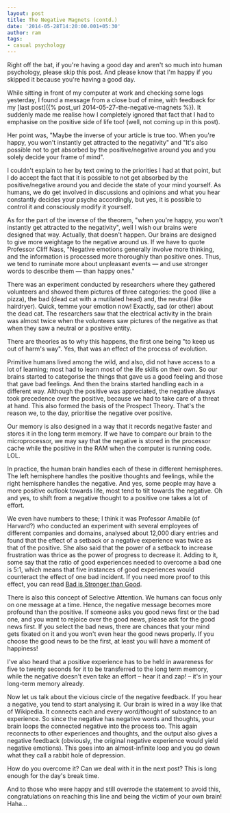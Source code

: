 ```yaml
---
layout: post
title: The Negative Magnets (contd.)
date: '2014-05-28T14:20:00.001+05:30'
author: ram
tags:
- casual psychology
---
```


Right off the bat, if you're having a good day and aren't so much into human psychology, please skip this post. And please know that I'm happy if you skipped it because you're having a good day.

While sitting in front of my computer at work and checking some logs yesterday, I found a message from a close bud of mine, with feedback for my [last post]({% post_url 2014-05-27-the-negative-magnets %}). It suddenly made me realise how I completely ignored that fact that I had to emphasise on the positive side of life too! (well, not coming up in this post).

Her point was, "Maybe the inverse of your article is true too. When you're happy, you won't instantly get attracted to the negativity" and "It's also possible not to get absorbed by the positive/negative around you and you solely decide your frame of mind".

I couldn't explain to her by text owing to the priorities I had at that point, but I do accept the fact that it is possible to not get absorbed by the positive/negative around you and decide the state of your mind yourself. As humans, we do get involved in discussions and opinions and what you hear constantly decides your psyche accordingly, but yes, it is possible to control it and consciously modify it yourself.

As for the part of the inverse of the theorem, "when you're happy, you won't instantly get attracted to the negativity", well I wish our brains were designed that way. Actually, that doesn't happen. Our brains are designed to give more weightage to the negative around us. If we have to quote Professor Cliff Nass, "Negative emotions generally involve more thinking, and the information is processed more thoroughly than positive ones. Thus, we tend to ruminate more about unpleasant events — and use stronger words to describe them — than happy ones."

There was an experiment conducted by researchers where they gathered volunteers and showed them pictures of three categories: the good (like a pizza), the bad (dead cat with a mutilated head) and, the neutral (like hairdryer). Quick, temme your emotion now! Exactly, sad (or other) about the dead cat. The researchers saw that the electrical activity in the brain was almost twice when the volunteers saw pictures of the negative as that when they saw a neutral or a positive entity.

There are theories as to why this happens, the first one being "to keep us out of harm's way". Yes, that was an effect of the process of evolution.

Primitive humans lived among the wild, and also, did not have access to a lot of learning; most had to learn most of the life skills on their own. So our brains started to categorise the things that gave us a good feeling and those that gave bad feelings. And then the brains started handling each in a different way. Although the positive was appreciated, the negative always took precedence over the positive, because we had to take care of a threat at hand. This also formed the basis of the Prospect Theory. That's the reason we, to the day, prioritise the negative over positive.

Our memory is also designed in a way that it records negative faster and stores it in the long term memory. If we have to compare our brain to the microprocessor, we may say that the negative is stored in the processor cache while the positive in the RAM when the computer is running code. LOL.

In practice, the human brain handles each of these in different hemispheres. The left hemisphere handles the positive thoughts and feelings, while the right hemisphere handles the negative. And yes, some people may have a more positive outlook towards life, most tend to tilt towards the negative. Oh and yes, to shift from a negative thought to a positive one takes a lot of effort.

We even have numbers to these; I think it was Professor Amabile (of Harvard?) who conducted an experiment with several employees of different companies and domains, analysed about 12,000 diary entries and found that the effect of a setback or a negative experience was twice as that of the positive. She also said that the power of a setback to increase frustration was thrice as the power of progress to decrease it. Adding to it, some say that the ratio of good experiences needed to overcome a bad one is 5:1, which means that five instances of good experiences would counteract the effect of one bad incident. If you need more proof to this effect, you can read [Bad is Stronger than Good](http://www.csom.umn.edu/Assets/71516.pdf).

There is also this concept of Selective Attention. We humans can focus only on one message at a time. Hence, the negative message becomes more profound than the positive. If someone asks you good news first or the bad one, and you want to rejoice over the good news, please ask for the good news first. If you select the bad news, there are chances that your mind gets fixated on it and you won't even hear the good news properly. If you choose the good news to be the first, at least you will have a moment of happiness!

I've also heard that a positive experience has to be held in awareness for five to twenty seconds for it to be transferred to the long term memory, while the negative doesn't even take an effort – hear it and zap! – it's in your long-term memory already.

Now let us talk about the vicious circle of the negative feedback. If you hear a negative, you tend to start analysing it. Our brain is wired in a way like that of Wikipedia. It connects each and every word/thought of substance to an experience. So since the negative has negative words and thoughts, your brain loops the connected negative into the process too. This again reconnects to other experiences and thoughts, and the output also gives a negative feedback (obviously, the original negative experience would yield negative emotions). This goes into an almost-infinite loop and you go down what they call a rabbit hole of depression.

How do you overcome it? Can we deal with it in the next post? This is long enough for the day's break time.

And to those who were happy and still overrode the statement to avoid this, congratulations on reaching this line and being the victim of your own brain! Haha…
